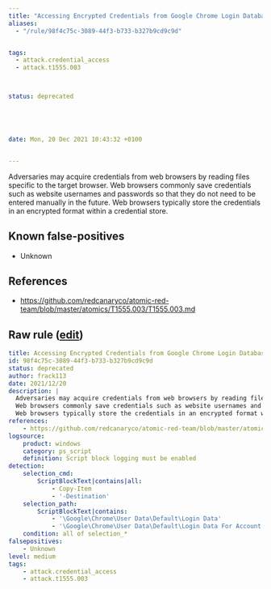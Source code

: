 ```yaml
---
title: "Accessing Encrypted Credentials from Google Chrome Login Database"
aliases:
  - "/rule/98f4c75c-3089-44f3-b733-b327b9cd9c9d"


tags:
  - attack.credential_access
  - attack.t1555.003



status: deprecated





date: Mon, 20 Dec 2021 10:43:32 +0100


---
```


Adversaries may acquire credentials from web browsers by reading files specific to the target browser.
Web browsers commonly save credentials such as website usernames and passwords so that they do not need to be entered manually in the future.
Web browsers typically store the credentials in an encrypted format within a credential store.


<!--more-->


## Known false-positives

* Unknown



## References

* https://github.com/redcanaryco/atomic-red-team/blob/master/atomics/T1555.003/T1555.003.md


## Raw rule ([edit](https://github.com/SigmaHQ/sigma/edit/master/rules/windows/powershell/powershell_script/posh_ps_access_to_chrome_login_data.yml))
```yaml
title: Accessing Encrypted Credentials from Google Chrome Login Database
id: 98f4c75c-3089-44f3-b733-b327b9cd9c9d
status: deprecated
author: frack113
date: 2021/12/20
description: |
  Adversaries may acquire credentials from web browsers by reading files specific to the target browser.
  Web browsers commonly save credentials such as website usernames and passwords so that they do not need to be entered manually in the future.
  Web browsers typically store the credentials in an encrypted format within a credential store.
references:
    - https://github.com/redcanaryco/atomic-red-team/blob/master/atomics/T1555.003/T1555.003.md
logsource:
    product: windows
    category: ps_script
    definition: Script block logging must be enabled
detection:
    selection_cmd:
        ScriptBlockText|contains|all: 
            - Copy-Item
            - '-Destination'
    selection_path:
        ScriptBlockText|contains:
            - '\Google\Chrome\User Data\Default\Login Data'
            - '\Google\Chrome\User Data\Default\Login Data For Account'
    condition: all of selection_*
falsepositives:
    - Unknown
level: medium
tags:
    - attack.credential_access
    - attack.t1555.003
```
